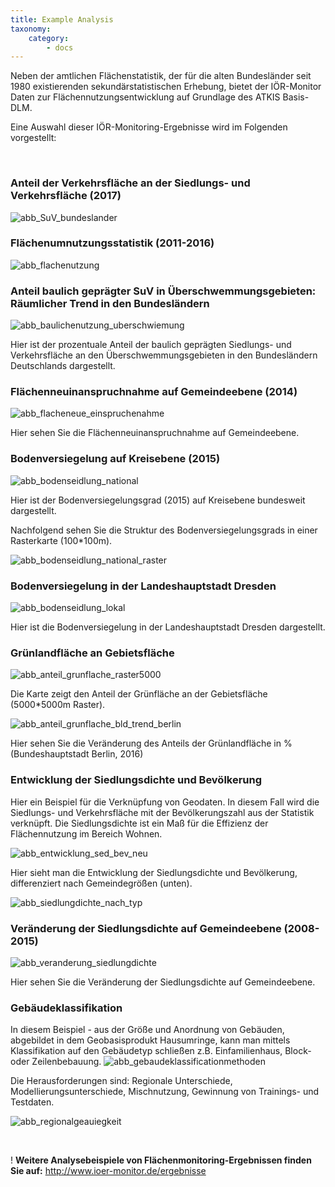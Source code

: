```yaml
---
title: Example Analysis
taxonomy:
    category:
        - docs
---
```

Neben der amtlichen Flächenstatistik, der für die alten Bundesländer seit 1980 existierenden sekundärstatistischen Erhebung, bietet der IÖR-Monitor Daten zur Flächennutzungsentwicklung auf Grundlage des ATKIS Basis-DLM.

Eine Auswahl dieser IÖR-Monitoring-Ergebnisse wird im Folgenden vorgestellt:

<br/>

### Anteil der Verkehrsfläche an der Siedlungs- und Verkehrsfläche (2017)

![abb_SuV_bundeslander](abb_SuV_bundeslander.png)


### Flächenumnutzungsstatistik (2011-2016)


![abb_flachenutzung](abb_flachenutzung.png)

### Anteil baulich geprägter SuV  in Überschwemmungsgebieten: Räumlicher Trend in den Bundesländern

![abb_baulichenutzung_uberschwiemung](abb_baulichenutzung_uberschwiemung.png)

Hier ist der prozentuale Anteil der baulich geprägten Siedlungs- und Verkehrsfläche an den Überschwemmungsgebieten in den Bundesländern Deutschlands dargestellt.


### Flächenneuinanspruchnahme auf Gemeindeebene (2014)
![abb_flacheneue_einspruchenahme](abb_flacheneue_einspruchenahme.png)

Hier sehen Sie die Flächenneuinanspruchnahme auf Gemeindeebene.


### Bodenversiegelung auf Kreisebene (2015)
![abb_bodenseidlung_national](abb_bodenseidlung_national.png)

Hier ist der Bodenversiegelungsgrad (2015) auf Kreisebene bundesweit dargestellt.

Nachfolgend sehen Sie die Struktur des Bodenversiegelungsgrads in einer Rasterkarte (100*100m).

![abb_bodenseidlung_national_raster](abb_bodenseidlung_national_raster.png)

### Bodenversiegelung in der Landeshauptstadt Dresden
![abb_bodenseidlung_lokal](abb_bodenseidlung_lokal.png)

Hier ist die Bodenversiegelung in der Landeshauptstadt Dresden dargestellt.

### Grünlandfläche an Gebietsfläche
![abb_anteil_grunflache_raster5000](abb_anteil_grunflache_raster5000.png)

Die Karte zeigt den Anteil der Grünfläche an der Gebietsfläche (5000*5000m Raster).

![abb_anteil_grunflache_bld_trend_berlin](abb_anteil_grunflache_bld_trend_berlin.png)


Hier sehen Sie die Veränderung des Anteils der Grünlandfläche in % (Bundeshauptstadt Berlin, 2016)


### Entwicklung der Siedlungsdichte und Bevölkerung
Hier ein Beispiel für die Verknüpfung von Geodaten. In diesem Fall wird die Siedlungs- und Verkehrsfläche mit der Bevölkerungszahl aus der Statistik verknüpft. Die Siedlungsdichte ist ein Maß für die Effizienz der Flächennutzung im Bereich Wohnen.

![abb_entwicklung_sed_bev_neu](abb_entwicklung_sed_bev_neu.png)

Hier sieht man die Entwicklung der Siedlungsdichte und Bevölkerung, differenziert nach Gemeindegrößen (unten).


![abb_siedlungdichte_nach_typ](abb_siedlungdichte_nach_typ.png)


### Veränderung der Siedlungsdichte auf Gemeindeebene (2008-2015)
![abb_veranderung_siedlungdichte](abb_veranderung_siedlungdichte.png)

Hier sehen Sie die Veränderung der Siedlungsdichte auf Gemeindeebene.
### Gebäudeklassifikation
In diesem Beispiel - aus der Größe und Anordnung von Gebäuden, abgebildet in dem Geobasisprodukt Hausumringe, kann man mittels Klassifikation auf den Gebäudetyp schließen z.B. Einfamilienhaus, Block- oder Zeilenbebauung.
![abb_gebaudeklassificationmethoden](abb_gebaudeklassificationmethoden.png)

Die Herausforderungen sind: Regionale Unterschiede, Modellierungsunterschiede, Mischnutzung, Gewinnung von Trainings- und Testdaten.

![abb_regionalgeauiegkeit](abb_regionalgeauiegkeit.png)

<br/>

! **Weitere Analysebeispiele von Flächenmonitoring-Ergebnissen finden Sie auf:**  http://www.ioer-monitor.de/ergebnisse
